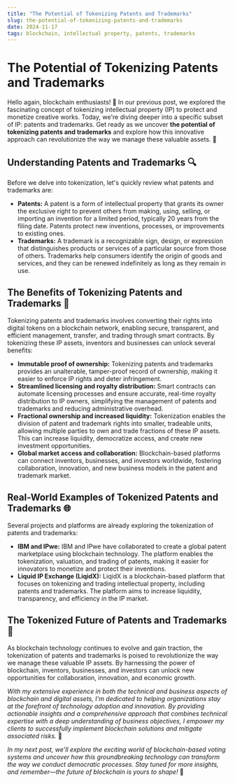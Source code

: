 ```yaml
---
title: "The Potential of Tokenizing Patents and Trademarks"
slug: the-potential-of-tokenizing-patents-and-trademarks
date: 2024-11-17
tags: blockchain, intellectual property, patents, trademarks
---
```


# The Potential of Tokenizing Patents and Trademarks

Hello again, blockchain enthusiasts! 🚀 In our previous post, we explored the fascinating concept of tokenizing intellectual property (IP) to protect and monetize creative works. Today, we're diving deeper into a specific subset of IP: patents and trademarks. Get ready as we uncover **the potential of tokenizing patents and trademarks** and explore how this innovative approach can revolutionize the way we manage these valuable assets. 📝

## Understanding Patents and Trademarks 🔍

Before we delve into tokenization, let's quickly review what patents and trademarks are:

- **Patents:** A patent is a form of intellectual property that grants its owner the exclusive right to prevent others from making, using, selling, or importing an invention for a limited period, typically 20 years from the filing date. Patents protect new inventions, processes, or improvements to existing ones.
- **Trademarks:** A trademark is a recognizable sign, design, or expression that distinguishes products or services of a particular source from those of others. Trademarks help consumers identify the origin of goods and services, and they can be renewed indefinitely as long as they remain in use.

## The Benefits of Tokenizing Patents and Trademarks 🌟

Tokenizing patents and trademarks involves converting their rights into digital tokens on a blockchain network, enabling secure, transparent, and efficient management, transfer, and trading through smart contracts. By tokenizing these IP assets, inventors and businesses can unlock several benefits:

- **Immutable proof of ownership:** Tokenizing patents and trademarks provides an unalterable, tamper-proof record of ownership, making it easier to enforce IP rights and deter infringement.
- **Streamlined licensing and royalty distribution:** Smart contracts can automate licensing processes and ensure accurate, real-time royalty distribution to IP owners, simplifying the management of patents and trademarks and reducing administrative overhead.
- **Fractional ownership and increased liquidity:** Tokenization enables the division of patent and trademark rights into smaller, tradeable units, allowing multiple parties to own and trade fractions of these IP assets. This can increase liquidity, democratize access, and create new investment opportunities.
- **Global market access and collaboration:** Blockchain-based platforms can connect inventors, businesses, and investors worldwide, fostering collaboration, innovation, and new business models in the patent and trademark market.

## Real-World Examples of Tokenized Patents and Trademarks 🌐

Several projects and platforms are already exploring the tokenization of patents and trademarks:

- **IBM and IPwe:** IBM and IPwe have collaborated to create a global patent marketplace using blockchain technology. The platform enables the tokenization, valuation, and trading of patents, making it easier for innovators to monetize and protect their inventions.
- **Liquid IP Exchange (LiqidX):** LiqidX is a blockchain-based platform that focuses on tokenizing and trading intellectual property, including patents and trademarks. The platform aims to increase liquidity, transparency, and efficiency in the IP market.

## The Tokenized Future of Patents and Trademarks 🔮

As blockchain technology continues to evolve and gain traction, the tokenization of patents and trademarks is poised to revolutionize the way we manage these valuable IP assets. By harnessing the power of blockchain, inventors, businesses, and investors can unlock new opportunities for collaboration, innovation, and economic growth.

*With my extensive experience in both the technical and business aspects of blockchain and digital assets, I'm dedicated to helping organizations stay at the forefront of technology adoption and innovation. By providing actionable insights and a comprehensive approach that combines technical expertise with a deep understanding of business objectives, I empower my clients to successfully implement blockchain solutions and mitigate associated risks.* 💼

*In my next post, we'll explore the exciting world of blockchain-based voting systems and uncover how this groundbreaking technology can transform the way we conduct democratic processes. Stay tuned for more insights, and remember—the future of blockchain is yours to shape!* 🌟